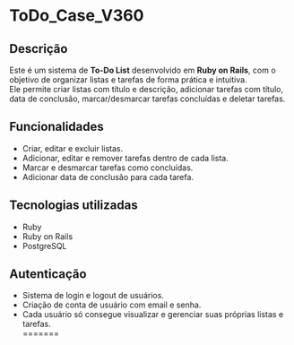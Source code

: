 # ToDo_Case_V360

## Descrição

Este é um sistema de **To-Do List** desenvolvido em **Ruby on Rails**, com o objetivo de organizar listas e tarefas de forma prática e intuitiva.  
Ele permite criar listas com título e descrição, adicionar tarefas com título, data de conclusão, marcar/desmarcar tarefas concluídas e deletar tarefas.  

## Funcionalidades

- Criar, editar e excluir listas.  
- Adicionar, editar e remover tarefas dentro de cada lista.  
- Marcar e desmarcar tarefas como concluídas.
- Adicionar data de conclusão para cada tarefa.  


## Tecnologias utilizadas

- Ruby
- Ruby on Rails
- PostgreSQL 

## Autenticação

- Sistema de login e logout de usuários.  
- Criação de conta de usuário com email e senha.  
- Cada usuário só consegue visualizar e gerenciar suas próprias listas e tarefas.  
=======
